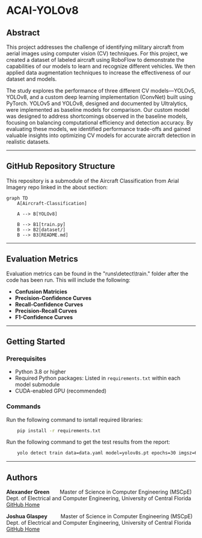 # ACAI-YOLOv8

## Abstract

This project addresses the challenge of identifying military aircraft from aerial images using computer vision (CV) techniques. For this project, we created a dataset of labeled aircraft using RoboFlow to demonstrate the capabilities of our models to learn and recognize different vehicles. We then applied data augmentation techniques to increase the effectiveness of our dataset and models.

The study explores the performance of three different CV models—YOLOv5, YOLOv8, and a custom deep learning implementation (ConvNet) built using PyTorch. YOLOv5 and YOLOv8, designed and documented by Ultralytics, were implemented as baseline models for comparison. Our custom model was designed to address shortcomings observed in the baseline models, focusing on balancing computational efficiency and detection accuracy. By evaluating these models, we identified performance trade-offs and gained valuable insights into optimizing CV models for accurate aircraft detection in realistic datasets.

---

## GitHub Repository Structure

This repository is a submodule of the Aircraft Classification from Arial Imagery repo linked in the about section:

```mermaid
graph TD
    A[Aircraft-Classification]

    A --> B[YOLOv8]

    B --> B1[train.py]
    B --> B2[dataset/]
    B --> B3[README.md]
```

---

## Evaluation Metrics

Evaluation metrics can be found in the "runs\detect\train." folder after the code has been run. This will include the following:

- **Confusion Matricies**
- **Precision-Confidence Curves**
- **Recall-Confidence Curves**
- **Precision-Recall Curves**
- **F1-Confidence Curves**

---

## Getting Started

### **Prerequisites**

- Python 3.8 or higher
- Required Python packages: Listed in `requirements.txt` within each model submodule
- CUDA-enabled GPU (recommended)

### **Commands**

Run the following command to isntall required libraries:

```bash
    pip install -r requirements.txt
```

Run the following command to get the test results from the report:

```bash
    yolo detect train data=data.yaml model=yolov8s.pt epochs=30 imgsz=640 batch=16 device=0
```

---

## Authors

**Alexander Green** &nbsp;&nbsp;&nbsp;&nbsp;&nbsp; Master of Science in Computer Engineering (MSCpE)<br>
Dept. of Electrical and Computer Engineering, University of Central Florida<br>
[GitHub Home](https://github.com/alexneilgreen)

**Joshua Glaspey** &nbsp;&nbsp;&nbsp;&nbsp;&nbsp;&nbsp;&nbsp; Master of Science in Computer Engineering (MSCpE)<br>
Dept. of Electrical and Computer Engineering, University of Central Florida<br>
[GitHub Home](https://github.com/jkglaspey)
